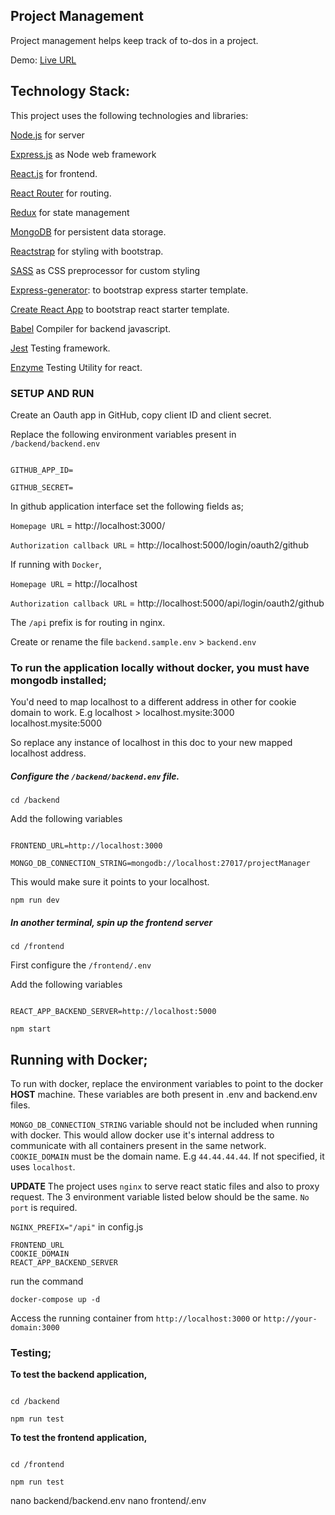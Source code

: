 ## Project Management

Project management helps keep track of to-dos in a project.

Demo: [Live URL](http://34.86.12.67:3000)

## Technology Stack:

This project uses the following technologies and libraries:

[Node.js](https://nodejs.org/en/) for server

[Express.js](http://expressjs.com/) as Node web framework

[React.js](https://reactjs.org) for frontend.

[React Router](https://reacttraining.com/react-router/) for routing.

[Redux](https://redux.js.org/basics/usagewithreact) for state management

[MongoDB](https://www.mongodb.com/) for persistent data storage.

[Reactstrap](https://reactstrap.github.io/) for styling with bootstrap.

[SASS](https://sass-lang.com/) as CSS preprocessor for custom styling

[Express-generator](https://expressjs.com/en/starter/generator.html): to bootstrap express starter template.

[Create React App](https://github.com/facebook/create-react-app) to bootstrap react starter template.

[Babel](https://babeljs.io/) Compiler for backend javascript.

[Jest](https://jestjs.io/) Testing framework.

[Enzyme](https://enzymejs.github.io/enzyme/) Testing Utility for react.

### SETUP AND RUN

Create an Oauth app in GitHub, copy client ID and client secret.

Replace the following environment variables present in `/backend/backend.env`

```

GITHUB_APP_ID=

GITHUB_SECRET=

```

In github application interface set the following fields as;

`Homepage URL` = http://localhost:3000/

`Authorization callback URL` = http://localhost:5000/login/oauth2/github

If running with `Docker`,

`Homepage URL` = http://localhost

`Authorization callback URL` = http://localhost:5000/api/login/oauth2/github

The `/api` prefix is for routing in nginx.

Create or rename the file `backend.sample.env` > `backend.env`

### To run the application locally without docker, you must have mongodb installed;

You'd need to map localhost to a different address in other for cookie domain to work.
E.g localhost > localhost.mysite:3000 localhost.mysite:5000

So replace any instance of localhost in this doc to your new mapped localhost address.

##### Configure the `/backend/backend.env` file.

`cd /backend`

Add the following variables

```

FRONTEND_URL=http://localhost:3000

MONGO_DB_CONNECTION_STRING=mongodb://localhost:27017/projectManager

```

This would make sure it points to your localhost.

`npm run dev`

##### In another terminal, spin up the frontend server

`cd /frontend`

First configure the `/frontend/.env`

Add the following variables

```

REACT_APP_BACKEND_SERVER=http://localhost:5000

```

`npm start`

## Running with Docker;

To run with docker, replace the environment variables to point to the docker **HOST** machine. These variables are both present in .env and backend.env files.

`MONGO_DB_CONNECTION_STRING` variable should not be included when running with docker.
This would allow docker use it's internal address to communicate with all containers present in the same network.
`COOKIE_DOMAIN` must be the domain name.
E.g `44.44.44.44`. If not specified, it uses `localhost`.

**UPDATE** The project uses `nginx` to serve react static files and also to proxy request. The 3 environment variable listed below should be the same. `No port` is required.

`NGINX_PREFIX="/api"` in config.js

```
FRONTEND_URL
COOKIE_DOMAIN
REACT_APP_BACKEND_SERVER

```

run the command

`docker-compose up -d`

Access the running container from `http://localhost:3000` or `http://your-domain:3000`

### Testing;

**To test the backend application,**

```

cd /backend

npm run test

```

**To test the frontend application,**

```

cd /frontend

npm run test

```

nano backend/backend.env
nano frontend/.env
